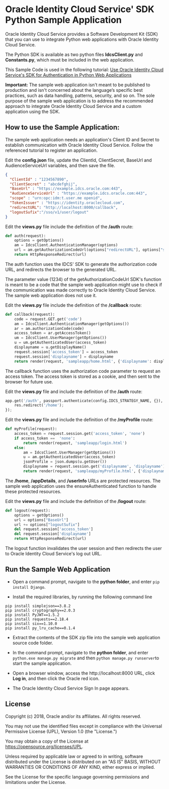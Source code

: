 # Oracle Identity Cloud Service' SDK Python Sample Application

Oracle Identity Cloud Service provides a Software Development Kit (SDK) that you can use to integrate Python web applications with Oracle Identity Cloud Service.

The Python SDK is available as two python files **IdcsClient.py** and **Constants.py**, which must be included in the web application.

This Sample Code is used in the following tutorial: [Use Oracle Identity Cloud Service's SDK for Authentication in Python Web Applications](https://apexapps.oracle.com/pls/apex/f?p=44785:112:0::::P112_CONTENT_ID:22662)

**Important:** The sample web application isn't meant to be published to production and isn't concerned about the language’s specific best practices, such as data handling, patterns, security, and so on. The sole purpose of the sample web application is to address the recommended approach to integrate Oracle Identity Cloud Service and a custom application using the SDK.

## How to use the Sample Application:

The sample web application needs an application's Client ID and Secret to establish communication with Oracle Identity Cloud Service.  Follow the referenced tutorial to register an application.

Edit the **config.json** file, update the ClientId, ClientSecret, BaseUrl and AudienceServiceUrl variables, and then save the file.
```json
{
  "ClientId" : "1234567890",
  "ClientSecret" : "abcdefghij",
  "BaseUrl" : "https://example.idcs.oracle.com:443",
  "AudienceServiceUrl" : "https://example.idcs.oracle.com:443",
  "scope" : "urn:opc:idm:t.user.me openid",
  "TokenIssuer" : "https://identity.oraclecloud.com",
  "redirectURL": "http://localhost:8000/callback",
  "logoutSufix":"/sso/v1/user/logout"
}
```

Edit the **views.py** file include the definition of the **/auth** route:
```python
def auth(request):
    options = getOptions()
    am = IdcsClient.AuthenticationManager(options)
    url = am.getAuthorizationCodeUrl(options["redirectURL"], options["scope"], "1234", "code")
    return HttpResponseRedirect(url)
```
The auth function uses the IDCS' SDK to generate the authorization code URL, and  redirects the browser to the generated URL.

The parameter value (1234) of the getAuthorizationCodeUrl SDK's function is meant to be a code that the sample web application might use to check if the communication was made correctly to Oracle Identity Cloud Service. The sample web application does not use it.

Edit the **views.py** file include the definition of the **/callback** route:
```python
def callback(request):
    code = request.GET.get('code')
    am = IdcsClient.AuthenticationManager(getOptions())
    ar = am.authorizationCode(code)
    access_token = ar.getAccessToken()
    um = IdcsClient.UserManager(getOptions())
    u = um.getAuthenticatedUser(access_token)
    displayname = u.getDisplayName()
    request.session['access_token'] = access_token
    request.session['displayname'] = displayname
    return render(request, 'sampleapp/home.html', {'displayname': displayname})
```
The callback function uses the authorization code parameter to request an access token. The access token is stored as a cookie, and then sent to the browser for future use.

Edit the **views.py** file and include the definition of the **/auth** route:
```python
app.get('/auth', passport.authenticate(config.IDCS_STRATEGY_NAME, {}), function(req, res) {
    res.redirect('/home');
});
```

Edit the **views.py** file and include the definition of the **/myProfile** route:
```python
def myProfile(request):
    access_token = request.session.get('access_token', 'none')
    if access_token ==  'none':
        return render(request, 'sampleapp/login.html') 
    else:
        am = IdcsClient.UserManager(getOptions())
        u = am.getAuthenticatedUser(access_token)
        jsonProfile = json.dumps(u.getUser())
        displayname = request.session.get('displayname', 'displayname')
        return render(request, 'sampleapp/myProfile.html', {'displayname': displayname, 'jsonProfile':jsonProfile})
```
The **/home**, **/appDetails**, and **/userInfo** URLs are protected resources. The sample web application uses the ensureAuthenticated function to handle these protected resources. 

Edit the **views.py** file and include the definition of the **/logout** route:
```python
def logout(request):
    options = getOptions()
    url = options["BaseUrl"]
    url += options["logoutSufix"]
    del request.session['access_token']
    del request.session['displayname']
    return HttpResponseRedirect(url)
```
The logout function invalidates the user session and then redirects the user to Oracle Identity Cloud Service's log out URL.

## Run the Sample Web Application

- Open a command prompt, navigate to the **python folder**, and enter `pip install Django`.

- Install the required libraries, by running the following command line 
```
pip install simplejson==3.8.2
pip install cryptography==2.0.3
pip install PyJWT==1.5.2
pip install requests==2.18.4
pip install six==1.10.0
pip install py_lru_cache==0.1.4
```

- Extract the contents of the SDK zip file into the sample web application source code folder. 

- In the command prompt, navigate to the **python folder**, and enter `python.exe manage.py migrate` and then `python manage.py runserver`to start the sample application. 

- Open a browser window, access the http://localhost:8000 URL, click **Log in**, and then click the Oracle red icon.

- The Oracle Identity Cloud Service Sign In page appears.

## License

Copyright (c) 2018, Oracle and/or its affiliates. All rights reserved.

You may not use the identified files except in compliance with the Universal Permissive License (UPL), Version 1.0 (the "License.")

You may obtain a copy of the License at https://opensource.org/licenses/UPL. 

Unless required by applicable law or agreed to in writing, software distributed under the License is distributed on an "AS IS" BASIS, WITHOUT WARRANTIES OR CONDITIONS OF ANY KIND, either express or implied.

See the License for the specific language governing permissions and limitations under the License.
